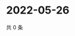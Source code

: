 # 2022-05-26

共 0 条

<!-- BEGIN WEIBO -->
<!-- 最后更新时间 Thu May 26 2022 15:16:19 GMT+0800 (China Standard Time) -->

<!-- END WEIBO -->
